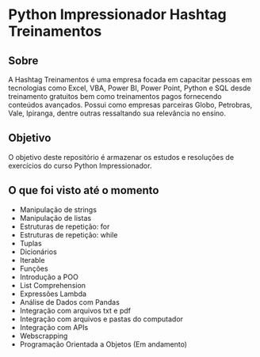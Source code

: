 # Python Impressionador Hashtag Treinamentos

## Sobre

A Hashtag Treinamentos é uma empresa focada em capacitar pessoas em tecnologias como Excel, VBA, Power BI, Power Point, Python e SQL desde treinamento gratuitos bem como treinamentos pagos fornecendo conteúdos avançados. Possui como empresas parceiras Globo, Petrobras, Vale, Ipiranga, dentre outras ressaltando sua relevância no ensino. 

## Objetivo

O objetivo deste repositório é armazenar os estudos e resoluções de exercícios do curso Python Impressionador.

## O que foi visto até o momento

- Manipulação de strings
- Manipulação de listas 
- Estruturas de repetição: for 
- Estruturas de repetição: while
- Tuplas
- Dicionários 
- Iterable
- Funções
- Introdução a POO
- List Comprehension
- Expressões Lambda
- Análise de Dados com Pandas
- Integração com arquivos txt e pdf
- Integração com arquivos e pastas do computador 
- Integração com APIs
- Webscrapping 
- Programação Orientada a Objetos (Em andamento)